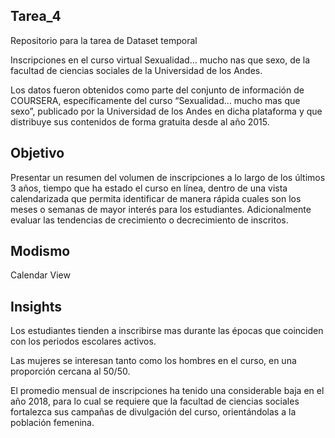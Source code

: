 ## Tarea_4
Repositorio para la tarea de Dataset temporal

Inscripciones en el curso virtual Sexualidad... mucho nas que sexo, de la facultad de ciencias sociales de la Universidad de los Andes.

Los datos fueron obtenidos como parte del conjunto de información de COURSERA, específicamente del curso “Sexualidad… mucho mas que sexo”, publicado por la Universidad de los Andes en dicha plataforma y que distribuye sus contenidos de forma gratuita desde al año 2015.

## Objetivo

Presentar un resumen del volumen de inscripciones a lo largo de los últimos 3 años, tiempo que ha estado el curso en línea, dentro de una vista calendarizada que permita identificar de manera rápida cuales son los meses o semanas de mayor interés para los estudiantes. Adicionalmente evaluar las tendencias de crecimiento o decrecimiento de inscritos.

## Modismo
Calendar View

## Insights
Los estudiantes tienden a inscribirse mas durante las épocas que coinciden con los periodos escolares activos.

Las mujeres se interesan tanto como los hombres en el curso, en una proporción cercana al 50/50.

El promedio mensual de inscripciones ha tenido una considerable baja en el año 2018, para lo cual se requiere que la facultad de ciencias sociales fortalezca sus campañas de divulgación del curso, orientándolas a la población femenina.
